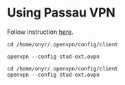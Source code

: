 # Using Passau VPN

Follow instruction [here](https://uni-passau.de/vpnclient/vpnclient/index.en/).

`cd /home/onyr/.openvpn/config/client`

`openvpn --config stud-ext.ovpn`

```shell
cd /home/onyr/.openvpn/config/client
openvpn --config stud-ext.ovpn
```
